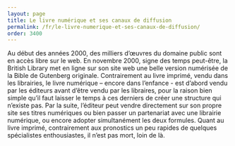 ```yaml
---
layout: page
title: Le livre numérique et ses canaux de diffusion
permalink: /fr/le-livre-numerique-et-ses-canaux-de-diffusion/
order: 3400
---
```

<p>Au début des années 2000, des milliers d’œuvres du domaine public sont en accès libre sur le web. En novembre 2000, signe des temps peut-être, la British Library met en ligne sur son site web une belle version numérisée de la Bible de Gutenberg originale. Contrairement au livre imprimé, vendu dans les librairies, le livre numérique – encore dans l’enfance - est d’abord vendu par les éditeurs avant d’être vendu par les libraires, pour la raison bien simple qu’il faut laisser le temps à ces derniers de créer une structure qui n’existe pas. Par la suite, l’éditeur peut vendre directement sur son propre site ses titres numériques ou bien passer un partenariat avec une librairie numérique, ou encore adopter simultanément les deux formules. Quant au livre imprimé, contrairement aux pronostics un peu rapides de quelques spécialistes enthousiastes, il n’est pas mort, loin de là.</p>